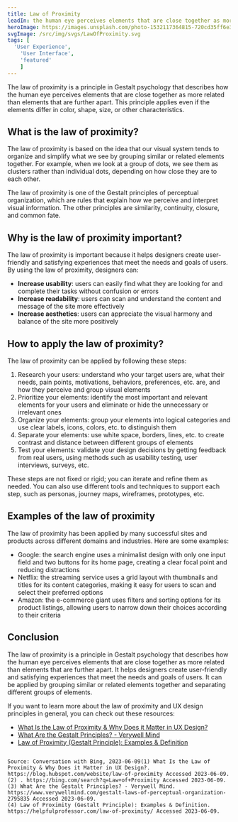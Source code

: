 ```yaml
---
title: Law of Proximity
leadIn: the human eye perceives elements that are close together as more related than elements that are further apart.
heroImage: https://images.unsplash.com/photo-1532117364815-720cd35ff6e3?ixlib=rb-4.0.3&ixid=M3wxMjA3fDB8MHxwaG90by1wYWdlfHx8fGVufDB8fHx8fA%3D%3D&auto=format&fit=crop&w=1160&q=80
svgImage: /src/img/svgs/LawOfProximity.svg
tags: [
  'User Experience',
	'User Interface',
	'featured'
	]
---
```


The law of proximity is a principle in Gestalt psychology that describes how the human eye perceives elements that are close together as more related than elements that are further apart. This principle applies even if the elements differ in color, shape, size, or other characteristics.

## What is the law of proximity?

The law of proximity is based on the idea that our visual system tends to organize and simplify what we see by grouping similar or related elements together. For example, when we look at a group of dots, we see them as clusters rather than individual dots, depending on how close they are to each other.

The law of proximity is one of the Gestalt principles of perceptual organization, which are rules that explain how we perceive and interpret visual information. The other principles are similarity, continuity, closure, and common fate.

## Why is the law of proximity important?

The law of proximity is important because it helps designers create user-friendly and satisfying experiences that meet the needs and goals of users. By using the law of proximity, designers can:

- **Increase usability**: users can easily find what they are looking for and complete their tasks without confusion or errors
- **Increase readability**: users can scan and understand the content and message of the site more effectively
- **Increase aesthetics**: users can appreciate the visual harmony and balance of the site more positively

## How to apply the law of proximity?

The law of proximity can be applied by following these steps:

1. Research your users: understand who your target users are, what their needs, pain points, motivations, behaviors, preferences, etc. are, and how they perceive and group visual elements
2. Prioritize your elements: identify the most important and relevant elements for your users and eliminate or hide the unnecessary or irrelevant ones
3. Organize your elements: group your elements into logical categories and use clear labels, icons, colors, etc. to distinguish them
4. Separate your elements: use white space, borders, lines, etc. to create contrast and distance between different groups of elements
5. Test your elements: validate your design decisions by getting feedback from real users, using methods such as usability testing, user interviews, surveys, etc.

These steps are not fixed or rigid; you can iterate and refine them as needed. You can also use different tools and techniques to support each step, such as personas, journey maps, wireframes, prototypes, etc.

## Examples of the law of proximity

The law of proximity has been applied by many successful sites and products across different domains and industries. Here are some examples:

- Google: the search engine uses a minimalist design with only one input field and two buttons for its home page, creating a clear focal point and reducing distractions
- Netflix: the streaming service uses a grid layout with thumbnails and titles for its content categories, making it easy for users to scan and select their preferred options
- Amazon: the e-commerce giant uses filters and sorting options for its product listings, allowing users to narrow down their choices according to their criteria

## Conclusion

The law of proximity is a principle in Gestalt psychology that describes how the human eye perceives elements that are close together as more related than elements that are further apart. It helps designers create user-friendly and satisfying experiences that meet the needs and goals of users. It can be applied by grouping similar or related elements together and separating different groups of elements.

If you want to learn more about the law of proximity and UX design principles in general, you can check out these resources:

- [What Is the Law of Proximity & Why Does it Matter in UX Design?](https://blog.hubspot.com/website/law-of-proximity)
- [What Are the Gestalt Principles? - Verywell Mind](https://www.verywellmind.com/gestalt-laws-of-perceptual-organization-2795835)
- [Law of Proximity (Gestalt Principle): Examples & Definition](https://helpfulprofessor.com/law-of-proximity/)
```

Source: Conversation with Bing, 2023-06-09(1) What Is the Law of Proximity & Why Does it Matter in UX Design?. https://blog.hubspot.com/website/law-of-proximity Accessed 2023-06-09.
(2) . https://bing.com/search?q=Law+of+Proximity Accessed 2023-06-09.
(3) What Are the Gestalt Principles? - Verywell Mind. https://www.verywellmind.com/gestalt-laws-of-perceptual-organization-2795835 Accessed 2023-06-09.
(4) Law of Proximity (Gestalt Principle): Examples & Definition. https://helpfulprofessor.com/law-of-proximity/ Accessed 2023-06-09.

